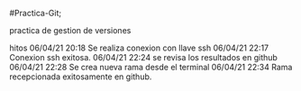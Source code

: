 #Practica-Git;

practica de gestion de versiones

hitos
06/04/21 20:18 Se realiza conexion con llave ssh
06/04/21 22:17 Conexion ssh exitosa.
06/04/21 22:24 se revisa los resultados en github
06/04/21 22:28 Se crea nueva rama desde el terminal
06/04/21 22:34 Rama recepcionada exitosamente en github.

